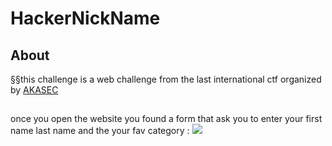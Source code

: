 # HackerNickName

## About 

§§this challenge is a web challenge from the last international ctf organized by [AKASEC](https://akasec.club/) 

##

once you open the website you found a form that ask you to enter your first name last name and the your fav category : 
<img src="sfs" >